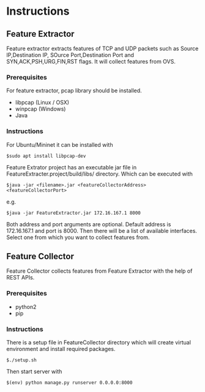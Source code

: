# Instructions

## Feature Extractor
Feature extractor extracts features of TCP and UDP packets such as Source IP,Destination IP, SOurce Port,Destination Port and SYN,ACK,PSH,URG,FIN,RST flags. It will collect features from OVS.

### Prerequisites
For feature extractor, pcap library should be installed.
* libpcap (Linux / OSX)
* winpcap (Windows)
* Java

### Instructions
For Ubuntu/Mininet it can be installed with
```
$sudo apt install libpcap-dev
```
Feature Extrator project has an executable jar file in FeatureExtracter.project/build/libs/ directory. Which can be executed with

```
$java -jar <filename>.jar <featureCollectorAddress> <featureCollectorPort>
```

e.g.
```
$java -jar FeatureExtractor.jar 172.16.167.1 8000
```
Both address and port arguments are optional. Default address is 172.16.167.1 and port is 8000.
Then there will be a list of available interfaces. Select one from which you want to collect features from.

## Feature Collector
Feature Collector collects features from Feature Extractor with the help of REST APIs.

### Prerequisites
* python2
* pip

### Instructions
There is a setup file in FeatureCollector directory which will create virtual environment and install required packages.
```
$./setup.sh
```
Then start server with
```
$(env) python manage.py runserver 0.0.0.0:8000
```

